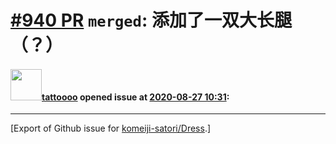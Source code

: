 # [\#940 PR](https://github.com/komeiji-satori/Dress/pull/940) `merged`: 添加了一双大长腿（？）

#### <img src="https://avatars.githubusercontent.com/u/24666222?v=4" width="50">[tattoooo](https://github.com/tattoooo) opened issue at [2020-08-27 10:31](https://github.com/komeiji-satori/Dress/pull/940):






-------------------------------------------------------------------------------



[Export of Github issue for [komeiji-satori/Dress](https://github.com/komeiji-satori/Dress).]
